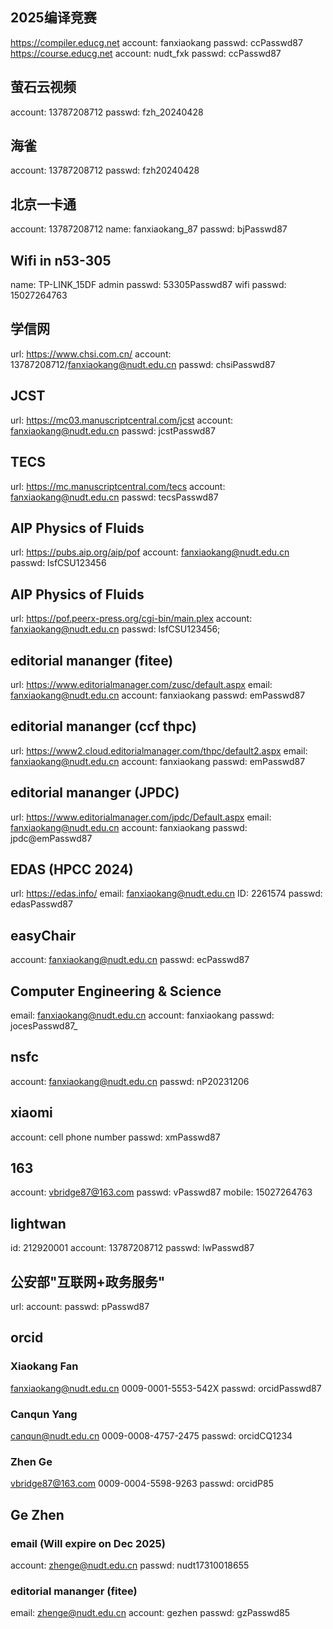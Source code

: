 ## 2025编译竞赛
https://compiler.educg.net
account: fanxiaokang
passwd:  ccPasswd87
https://course.educg.net
account: nudt_fxk
passwd:  ccPasswd87

## 萤石云视频
account: 13787208712
passwd:  fzh_20240428

## 海雀
account: 13787208712
passwd:  fzh20240428

## 北京一卡通
account: 13787208712
name:    fanxiaokang_87
passwd:  bjPasswd87

## Wifi in n53-305
name:         TP-LINK_15DF
admin passwd: 53305Passwd87
wifi  passwd: 15027264763

## 学信网
url:     https://www.chsi.com.cn/
account: 13787208712/fanxiaokang@nudt.edu.cn
passwd:  chsiPasswd87

## JCST
url:     https://mc03.manuscriptcentral.com/jcst
account: fanxiaokang@nudt.edu.cn
passwd:  jcstPasswd87

## TECS
url:     https://mc.manuscriptcentral.com/tecs
account: fanxiaokang@nudt.edu.cn
passwd:  tecsPasswd87

## AIP Physics of Fluids
url:     https://pubs.aip.org/aip/pof
account: fanxiaokang@nudt.edu.cn
passwd:  lsfCSU123456

## AIP Physics of Fluids
url:     https://pof.peerx-press.org/cgi-bin/main.plex
account: fanxiaokang@nudt.edu.cn
passwd:  lsfCSU123456;

## editorial mananger (fitee)
url:     https://www.editorialmanager.com/zusc/default.aspx
email:   fanxiaokang@nudt.edu.cn
account: fanxiaokang
passwd:  emPasswd87

## editorial mananger (ccf thpc)
url:     https://www2.cloud.editorialmanager.com/thpc/default2.aspx
email:   fanxiaokang@nudt.edu.cn
account: fanxiaokang
passwd:  emPasswd87

## editorial mananger (JPDC)
url:     https://www.editorialmanager.com/jpdc/Default.aspx
email:   fanxiaokang@nudt.edu.cn
account: fanxiaokang
passwd:  jpdc@emPasswd87

## EDAS (HPCC 2024)
url:     https://edas.info/
email:   fanxiaokang@nudt.edu.cn
ID:      2261574
passwd:  edasPasswd87

## easyChair
account: fanxiaokang@nudt.edu.cn
passwd:  ecPasswd87

## Computer Engineering & Science
email:   fanxiaokang@nudt.edu.cn
account: fanxiaokang
passwd:  jocesPasswd87_

## nsfc
account: fanxiaokang@nudt.edu.cn
passwd:  nP20231206

## xiaomi
account: cell phone number
passwd:  xmPasswd87

## 163
account: vbridge87@163.com
passwd:  vPasswd87
mobile:  15027264763

## lightwan
id:      212920001
account: 13787208712
passwd:  lwPasswd87

## 公安部"互联网+政务服务"
url:
account:
passwd: pPasswd87

## orcid

### Xiaokang Fan
fanxiaokang@nudt.edu.cn
0009-0001-5553-542X
passwd: orcidPasswd87

### Canqun Yang
canqun@nudt.edu.cn
0009-0008-4757-2475
passwd: orcidCQ1234

### Zhen Ge
vbridge87@163.com
0009-0004-5598-9263
passwd: orcidP85

## Ge Zhen

### email (Will expire on Dec 2025)
account: zhenge@nudt.edu.cn
passwd:  nudt17310018655

### editorial mananger (fitee)
email:   zhenge@nudt.edu.cn
account: gezhen
passwd:  gzPasswd85
